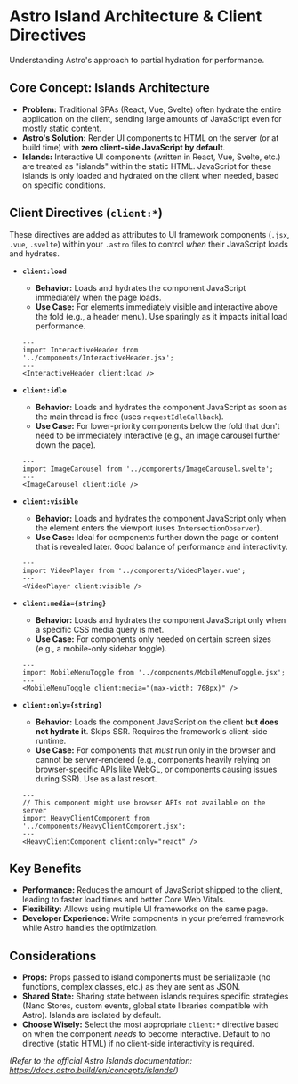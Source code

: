 # Astro Island Architecture & Client Directives

Understanding Astro's approach to partial hydration for performance.

## Core Concept: Islands Architecture

*   **Problem:** Traditional SPAs (React, Vue, Svelte) often hydrate the entire application on the client, sending large amounts of JavaScript even for mostly static content.
*   **Astro's Solution:** Render UI components to HTML on the server (or at build time) with **zero client-side JavaScript by default**.
*   **Islands:** Interactive UI components (written in React, Vue, Svelte, etc.) are treated as "islands" within the static HTML. JavaScript for these islands is only loaded and hydrated on the client when needed, based on specific conditions.

## Client Directives (`client:*`)

These directives are added as attributes to UI framework components (`.jsx`, `.vue`, `.svelte`) within your `.astro` files to control *when* their JavaScript loads and hydrates.

*   **`client:load`**
    *   **Behavior:** Loads and hydrates the component JavaScript immediately when the page loads.
    *   **Use Case:** For elements immediately visible and interactive above the fold (e.g., a header menu). Use sparingly as it impacts initial load performance.
    ```astro
    ---
    import InteractiveHeader from '../components/InteractiveHeader.jsx';
    ---
    <InteractiveHeader client:load />
    ```

*   **`client:idle`**
    *   **Behavior:** Loads and hydrates the component JavaScript as soon as the main thread is free (uses `requestIdleCallback`).
    *   **Use Case:** For lower-priority components below the fold that don't need to be immediately interactive (e.g., an image carousel further down the page).
    ```astro
    ---
    import ImageCarousel from '../components/ImageCarousel.svelte';
    ---
    <ImageCarousel client:idle />
    ```

*   **`client:visible`**
    *   **Behavior:** Loads and hydrates the component JavaScript only when the element enters the viewport (uses `IntersectionObserver`).
    *   **Use Case:** Ideal for components further down the page or content that is revealed later. Good balance of performance and interactivity.
    ```astro
    ---
    import VideoPlayer from '../components/VideoPlayer.vue';
    ---
    <VideoPlayer client:visible />
    ```

*   **`client:media={string}`**
    *   **Behavior:** Loads and hydrates the component JavaScript only when a specific CSS media query is met.
    *   **Use Case:** For components only needed on certain screen sizes (e.g., a mobile-only sidebar toggle).
    ```astro
    ---
    import MobileMenuToggle from '../components/MobileMenuToggle.jsx';
    ---
    <MobileMenuToggle client:media="(max-width: 768px)" />
    ```

*   **`client:only={string}`**
    *   **Behavior:** Loads the component JavaScript on the client **but does not hydrate it**. Skips SSR. Requires the framework's client-side runtime.
    *   **Use Case:** For components that *must* run only in the browser and cannot be server-rendered (e.g., components heavily relying on browser-specific APIs like WebGL, or components causing issues during SSR). Use as a last resort.
    ```astro
    ---
    // This component might use browser APIs not available on the server
    import HeavyClientComponent from '../components/HeavyClientComponent.jsx';
    ---
    <HeavyClientComponent client:only="react" />
    ```

## Key Benefits

*   **Performance:** Reduces the amount of JavaScript shipped to the client, leading to faster load times and better Core Web Vitals.
*   **Flexibility:** Allows using multiple UI frameworks on the same page.
*   **Developer Experience:** Write components in your preferred framework while Astro handles the optimization.

## Considerations

*   **Props:** Props passed to island components must be serializable (no functions, complex classes, etc.) as they are sent as JSON.
*   **Shared State:** Sharing state between islands requires specific strategies (Nano Stores, custom events, global state libraries compatible with Astro). Islands are isolated by default.
*   **Choose Wisely:** Select the most appropriate `client:*` directive based on when the component *needs* to become interactive. Default to no directive (static HTML) if no client-side interactivity is required.

*(Refer to the official Astro Islands documentation: https://docs.astro.build/en/concepts/islands/)*
